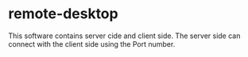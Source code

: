 # remote-desktop
This software contains server cide and client side. The server side can connect with the client side using the Port number.
